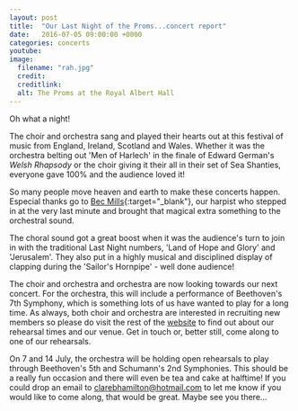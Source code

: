 ```yaml
---
layout: post
title:  "Our Last Night of the Proms...concert report"
date:   2016-07-05 09:00:00 +0000
categories: concerts
youtube: 
image: 
  filename: "rah.jpg"
  credit:
  creditlink:
  alt: The Proms at the Royal Albert Hall
---
```


Oh what a night! 

The choir and orchestra sang and played their hearts out at this festival of music 
from England, Ireland, Scotland and Wales. Whether it was the orchestra belting out 'Men of Harlech' 
in the finale of Edward German's _Welsh Rhapsody_ or the choir giving it their all in their set of 
Sea Shanties, everyone gave 100% and the audience loved it!

So many people move heaven and earth to make these concerts happen. Especial thanks go to 
[Bec Mills](http://www.rebeccamillsharp.com){:target="_blank"}, our harpist who stepped in at the very last minute 
and brought that magical extra something to the orchestral sound. 

The choral sound got a great boost when it was the audience's turn to join in with the traditional Last Night 
numbers, 'Land of Hope and Glory' and 'Jerusalem'. They also put in a highly musical and disciplined display of clapping 
during the 'Sailor's Hornpipe' - well done audience!

The choir and orchestra and orchestra are now looking towards our next concert. For the orchestra, this will include a performance 
of Beethoven's 7th Symphony, which is something lots of us have wanted to play for a long time. As always, both choir and orchestra 
are interested in 
recruiting new members so please do visit the rest of the [website](http://ormskirkmusicsociety.org.uk) to find out about our rehearsal 
times and our venue. Get in touch or, better still, come along to one of our rehearsals.

On 7 and 14 July, the orchestra will be holding open rehearsals to play through Beethoven's 5th and Schumann's 2nd 
Symphonies. This should be a really fun occasion and there will even be tea and cake at halftime! If you could drop an email to 
<clarebhamilton@hotmail.com> to let me know if you would like to come along, that would be great. Maybe see you there...

